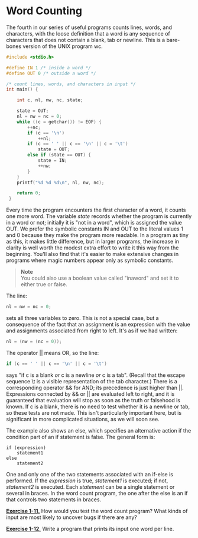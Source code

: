 # Word Counting

The fourth in our series of useful programs counts lines, words, and characters, with the loose definition that a word is any sequence of characters that does not contain a blank, tab or newline. This is a bare-bones version of the UNIX program wc.

```c
#include <stdio.h> 

#define IN 1 /* inside a word */ 
#define OUT 0 /* outside a word */ 

/* count lines, words, and characters in input */ 
int main() { 

    int c, nl, nw, nc, state; 

    state = OUT; 
    nl = nw = nc = 0; 
    while ((c = getchar()) != EOF) { 
        ++nc; 
        if (c == '\n') 
            ++nl; 
        if (c == ' ' || c == '\n' || c = '\t') 
            state = OUT; 
        else if (state == OUT) { 
            state = IN; 
            ++nw; 
        } 
    } 
    printf("%d %d %d\n", nl, nw, nc); 

    return 0;
 }
```
Every time the program encounters the first character of a word, it counts one more word. The variable *state* records whether the program is currently in a word or not; initially it is "not in a word", which is assigned the value OUT. We prefer the symbolic constants IN and OUT to the literal values 1 and 0 because they make the program more readable. In a program as tiny as this, it makes little difference, but in larger programs, the increase in clarity is well worth the modest extra effort to write it this way from the beginning. You'll also find that it's easier to make extensive changes in programs where magic numbers appear only as symbolic constants.

>**Note**  
>You could also use a boolean value called "inaword" and set it to either true or false.

The line:

```c
nl = nw = nc = 0; 
```

sets all three variables to zero. This is not a special case, but a consequence of the fact that an assignment is an expression with the value and assignments associated from right to left. It's as if we had written:

```c
nl = (nw = (nc = 0)); 
```

The operator || means OR, so the line:

```c
if (c == ' ' || c == '\n' || c = '\t')
```

says "if c is a blank *or* c is a newline *or* c is a tab". (Recall that the escape sequence \t is a visible representation of the tab character.) There is a corresponding operator && for AND; its precedence is just higher than ||. Expressions connected by && or || are evaluated left to right, and it is guaranteed that evaluation will stop as soon as the truth or falsehood is known. If c is a blank, there is no need to test whether it is a newline or tab, so these tests are not made. This isn't particularly important here, but is significant in more complicated situations, as we will soon see.

The example also shows an else, which specifies an alternative action if the condition part of an if statement is false. The general form is:

```
if (expression) 
    statement1
else 
    statement2
```
One and only one of the two statements associated with an if-else is performed. If the *expression* is true, *statement1* is executed; if not, *statement2* is executed. Each *statement* can be a single statement or several in braces. In the word count program, the one after the else is an if that controls two statements in braces.

[**Exercise 1-11.**]() How would you test the word count program? What kinds of input are most likely to uncover bugs if there are any?

[**Exercise 1-12.**]() Write a program that prints its input one word per line.